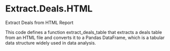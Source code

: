 # Extract.Deals.HTML
 Extract Deals from HTML Report

 This code defines a function extract_deals_table that extracts a deals table from an HTML file and converts it to a Pandas DataFrame, which is a tabular data structure widely used in data analysis.
